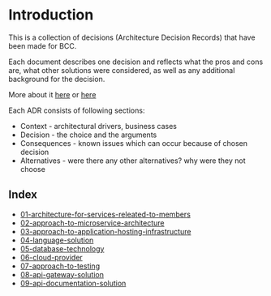 # Introduction

This is a collection of decisions (Architecture Decision Records) that have been made for BCC. 

Each document describes one decision and reflects what the pros and cons are, what other solutions were considered, as well as any additional background for the decision.

More about it [here](https://cognitect.com/blog/2011/11/15/documenting-architecture-decisions) or [here](https://github.com/joelparkerhenderson/architecture-decision-record)

Each ADR consists of following sections:
- Context - architectural drivers, business cases
- Decision - the choice and the arguments
- Consequences - known issues which can occur because of chosen decision
- Alternatives - were there any other alternatives? why were they not choose

## Index

* [01-architecture-for-services-releated-to-members](01-architecture-for-services-releated-to-members)
* [02-approach-to-microservice-architecture](02-approach-to-microservice-architecture)  
* [03-approach-to-application-hosting-infrastructure](#)
* [04-language-solution](04-language-for-core-apis)  
* [05-database-technology](05-database-technology)
* [06-cloud-provider](#)
* [07-approach-to-testing](#)
* [08-api-gateway-solution](#)
* [09-api-documentation-solution](#)